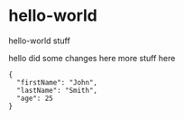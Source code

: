 # hello-world
hello-world stuff

hello did some changes here
more stuff here

```
{
  "firstName": "John",
  "lastName": "Smith",
  "age": 25
}
```
